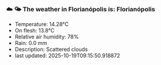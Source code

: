 ### ☁️ 🌤️  The weather in Florianópolis is: Florianópolis

- Temperature: 14.28°C
- On flesh: 13.8°C
- Relative air humidity: 78%
- Rain: 0.0 mm
- Description: Scattered clouds
- last updated: 2025-10-19T09:15:50.918872
